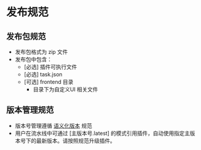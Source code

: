 # 发布规范

## 发布包规范

- 发布包格式为 zip 文件
- 发布包中包含：
  - [必选] 插件可执行文件
  - [必选] task.json
  - [可选] frontend 目录
    - 目录下为自定义UI 相关文件

## 版本管理规范

- 版本号管理遵循 [语义化版本](https://semver.org/) 规范
- 用户在流水线中可通过 [主版本号.latest] 的模式引用插件，自动使用指定主版本号下的最新版本。请按照规范升级插件。
